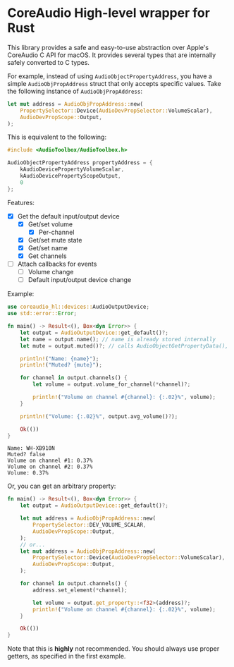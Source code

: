 # CoreAudio High-level wrapper for Rust
This library provides a safe and easy-to-use abstraction over Apple's CoreAudio C API for macOS. It provides several types that are internally safely converted to C types.

For example, instead of using `AudioObjectPropertyAddress`, you have a simple `AudioObjPropAddress` struct that only accepts specific values.
Take the following instance of `AudioObjPropAddress`:
```rust
let mut address = AudioObjPropAddress::new(
    PropertySelector::Device(AudioDevPropSelector::VolumeScalar),
    AudioDevPropScope::Output,
);
```
This is equivalent to the following:
```c
#include <AudioToolbox/AudioToolbox.h>

AudioObjectPropertyAddress propertyAddress = {
    kAudioDevicePropertyVolumeScalar,
    kAudioDevicePropertyScopeOutput,
    0
};
```

Features:
- [x] Get the default input/output device
    - [x] Get/set volume
        - [x] Per-channel
    - [x] Get/set mute state
    - [x] Get/set name
    - [x] Get channels
- [ ] Attach callbacks for events
    - [ ] Volume change
    - [ ] Default input/output device change

Example:
```rust
use coreaudio_hl::devices::AudioOutputDevice;
use std::error::Error;

fn main() -> Result<(), Box<dyn Error>> {
    let output = AudioOutputDevice::get_default()?;
    let name = output.name(); // name is already stored internally
    let mute = output.muted()?; // calls AudioObjectGetPropertyData(), which could fail

    println!("Name: {name}");
    println!("Muted? {mute}");

    for channel in output.channels() {
        let volume = output.volume_for_channel(*channel)?;

        println!("Volume on channel #{channel}: {:.02}%", volume);
    }

    println!("Volume: {:.02}%", output.avg_volume()?);

    Ok(())
}
```
```
Name: WH-XB910N
Muted? false
Volume on channel #1: 0.37%
Volume on channel #2: 0.37%
Volume: 0.37%
```
Or, you can get an arbitrary property:
```rust
fn main() -> Result<(), Box<dyn Error>> {
    let output = AudioOutputDevice::get_default()?;

    let mut address = AudioObjPropAddress::new(
        PropertySelector::DEV_VOLUME_SCALAR,
        AudioDevPropScope::Output,
    );
    // or...
    let mut address = AudioObjPropAddress::new(
        PropertySelector::Device(AudioDevPropSelector::VolumeScalar),
        AudioDevPropScope::Output,
    );

    for channel in output.channels() {
        address.set_element(*channel);

        let volume = output.get_property::<f32>(address)?;
        println!("Volume on channel #{channel}: {:.02}%", volume);
    }

    Ok(())
}
```
Note that this is **highly** not recommended. You should always use proper getters, as specified in the first example.